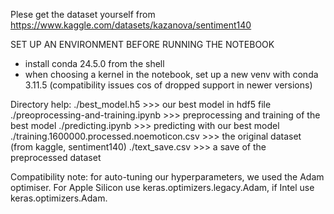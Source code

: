 Plese get the dataset yourself from https://www.kaggle.com/datasets/kazanova/sentiment140

SET UP AN ENVIRONMENT BEFORE RUNNING THE NOTEBOOK
- install conda 24.5.0 from the shell
- when choosing a kernel in the notebook, set up a new venv with conda 3.11.5 (compatibility issues cos of dropped support in newer versions)

Directory help:
./best_model.h5                                 >>> our best model in hdf5 file
./preoprocessing-and-training.ipynb             >>> preprocessing and training of the best model
./predicting.ipynb                              >>> predicting with our best model
./training.1600000.processed.noemoticon.csv     >>> the original dataset (from kaggle, sentiment140)
./text_save.csv                                 >>> a save of the preprocessed dataset

Compatibility note:
for auto-tuning our hyperparameters, we used the Adam optimiser. For Apple Silicon use keras.optimizers.legacy.Adam, if Intel use keras.optimizers.Adam.
